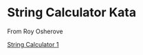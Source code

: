 # String Calculator Kata

From Roy Osherove

[String Calculator 1](https://osherove.com/tdd-kata-1)

